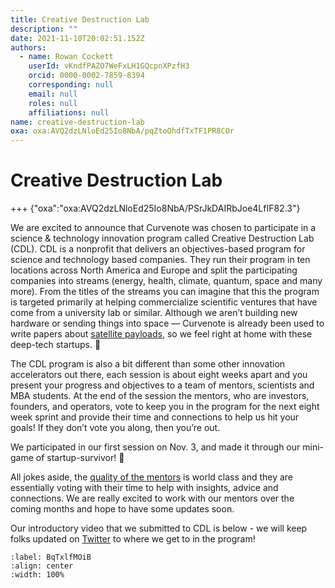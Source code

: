 ```yaml
---
title: Creative Destruction Lab
description: ""
date: 2021-11-10T20:02:51.152Z
authors:
  - name: Rowan Cockett
    userId: vKndfPAZO7WeFxLH1GQcpnXPzfH3
    orcid: 0000-0002-7859-8394
    corresponding: null
    email: null
    roles: null
    affiliations: null
name: creative-destruction-lab
oxa: oxa:AVQ2dzLNloEd25Io8NbA/pqZtoOhdfTxTF1PR8COr
---
```


# Creative Destruction Lab

+++ {"oxa":"oxa:AVQ2dzLNloEd25Io8NbA/PSrJkDAIRbJoe4LfIF82.3"}

We are excited to announce that Curvenote was chosen to participate in a science & technology innovation program called Creative Destruction Lab (CDL). CDL is a nonprofit that delivers an objectives-based program for science and technology based companies. They run their program in ten locations across North America and Europe and split the participating companies into streams (energy, health, climate, quantum, space and many more). From the titles of the streams you can imagine that this the program is targeted primarily at helping commercialize scientific ventures that have come from a university lab or similar. Although we aren’t building new hardware or sending things into space — Curvenote is already been used to write papers about [satellite payloads](https://curvenote.com/oxa:XPaFkgC4BgNW2X8DMb5p/4QPSxOngFjpFmj1Hz7vj), so we feel right at home with these deep-tech startups. 🚀

The CDL program is also a bit different than some other innovation accelerators out there, each session is about eight weeks apart and you present your progress and objectives to a team of mentors, scientists and MBA students. At the end of the session the mentors, who are investors, founders, and operators, vote to keep you in the program for the next eight week sprint and provide their time and connections to help us hit your goals! If they don’t vote you along, then you’re out.

We participated in our first session on Nov. 3, and made it through our mini-game of startup-survivor! 🎉

All jokes aside, the [quality of the mentors](https://www.creativedestructionlab.com/mentors/) is world class and they are essentially voting with their time to help with insights, advice and connections. We are really excited to work with our mentors over the coming months and hope to have some updates soon.

Our introductory video that we submitted to CDL is below - we will keep folks updated on [Twitter](https://twitter.com/curvenote) to where we get to in the program!

```{iframe} https://www.youtube-nocookie.com/embed/i78yXEQV8Go
:label: BqTxlfMOiB
:align: center
:width: 100%
```

